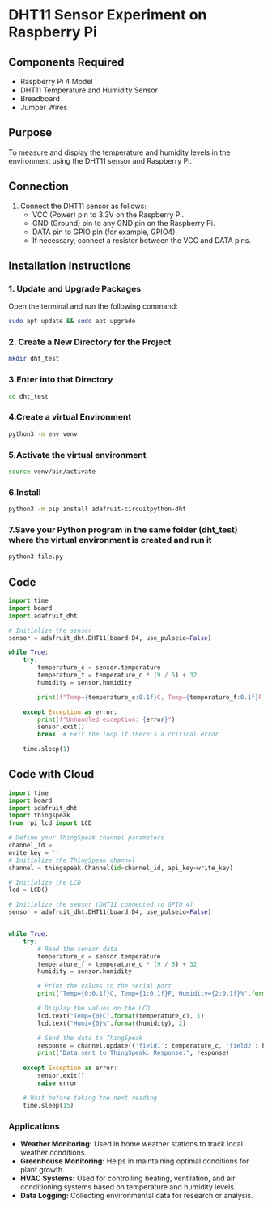# DHT11 Sensor Experiment on Raspberry Pi

## Components Required
- Raspberry Pi 4 Model
- DHT11 Temperature and Humidity Sensor
- Breadboard
- Jumper Wires

## Purpose
To measure and display the temperature and humidity levels in the environment using the DHT11 sensor and Raspberry Pi.

## Connection
1. Connect the DHT11 sensor as follows:
   - VCC (Power) pin to 3.3V on the Raspberry Pi.
   - GND (Ground) pin to any GND pin on the Raspberry Pi.
   - DATA pin to GPIO pin (for example, GPIO4).
   - If necessary, connect a resistor between the VCC and DATA pins.

## Installation Instructions
### 1. Update and Upgrade Packages
Open the terminal and run the following command:
```bash
sudo apt update && sudo apt upgrade
```
### 2. Create a New Directory for the Project
```bash
mkdir dht_test
```
### 3.Enter into that Directory
```bash 
cd dht_test
```
### 4.Create a virtual Environment 
```bash
python3 -m env venv
```
### 5.Activate the virtual environment
```bash
source venv/bin/activate
```
### 6.Install 
```bash
python3 -m pip install adafruit-circuitpython-dht
```
### 7.Save your Python program in the same folder (dht_test) where the virtual environment is created and run it 
```bash
python3 file.py
```
## Code
```python
import time
import board
import adafruit_dht

# Initialize the sensor
sensor = adafruit_dht.DHT11(board.D4, use_pulseio=False)

while True:
    try:
        temperature_c = sensor.temperature
        temperature_f = temperature_c * (9 / 5) + 32
        humidity = sensor.humidity

        print(f"Temp={temperature_c:0.1f}C, Temp={temperature_f:0.1f}F, Humidity={humidity:0.1f}%")

    except Exception as error:
        print(f"Unhandled exception: {error}")
        sensor.exit()
        break  # Exit the loop if there's a critical error

    time.sleep(1)
```

## Code with Cloud
```python
import time
import board
import adafruit_dht
import thingspeak
from rpi_lcd import LCD

# Define your ThingSpeak channel parameters
channel_id = 
write_key = ''       
# Initialize the ThingSpeak channel
channel = thingspeak.Channel(id=channel_id, api_key=write_key)

# Initialize the LCD
lcd = LCD()

# Initialize the sensor (DHT11 connected to GPIO 4)
sensor = adafruit_dht.DHT11(board.D4, use_pulseio=False)


while True:
    try:
        # Read the sensor data
        temperature_c = sensor.temperature
        temperature_f = temperature_c * (9 / 5) + 32
        humidity = sensor.humidity

        # Print the values to the serial port
        print("Temp={0:0.1f}C, Temp={1:0.1f}F, Humidity={2:0.1f}%".format(temperature_c, temperature_f, humidity))

        # Display the values on the LCD
        lcd.text("Temp={0}C".format(temperature_c), 1)
        lcd.text("Humi={0}%".format(humidity), 2)

        # Send the data to ThingSpeak
        response = channel.update({'field1': temperature_c, 'field2': humidity})
        print("Data sent to ThingSpeak. Response:", response)
        
    except Exception as error:
        sensor.exit()
        raise error

    # Wait before taking the next reading
    time.sleep(15)
```

### Applications
- **Weather Monitoring:** Used in home weather stations to track local weather conditions.
- **Greenhouse Monitoring:** Helps in maintaining optimal conditions for plant growth.
- **HVAC Systems:** Used for controlling heating, ventilation, and air conditioning systems based on temperature and humidity levels.
- **Data Logging:** Collecting environmental data for research or analysis.


